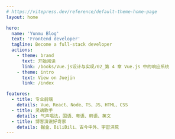 ```yaml
---
# https://vitepress.dev/reference/default-theme-home-page
layout: home

hero:
  name: 'Yunmu Blog'
  text: 'Frontend developer'
  tagline: Become a full-stack developer
  actions:
    - theme: brand
      text: 开始阅读
      link: /books/Vue.js设计与实现/02_第 4 章 Vue.js 中的响应系统
    - theme: intro
      text: View on Juejin
      link: /index

features:
  - title: 专业前端
    details: Vue、React、Node、TS、JS、HTML、CSS
  - title: 灵魂歌手
    details: 气声唱法，国语、粤语、韩语、英文
  - title: 博客演说好奇家
    details: 掘金、BiliBili、古今中外、宇宙洪荒
---
```

